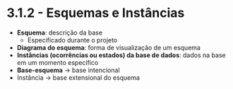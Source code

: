 # 3.1.2 - Esquemas e Instâncias

* **Esquema**: descrição da base
  * Especificado durante o projeto
* **Diagrama do esquema**: forma de visualização de um esquema
* **Instâncias (ocorrências ou estados) da base de dados**: dados na base em um momento específico
* **Base-esquema** -> base intencional
* Instância -> base extensional do esquema